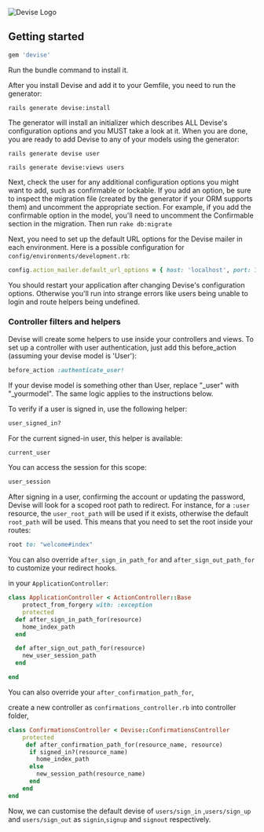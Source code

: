 ![Devise Logo](https://raw.github.com/plataformatec/devise/master/devise.png)

## Getting started

```ruby
gem 'devise'
```

Run the bundle command to install it.

After you install Devise and add it to your Gemfile, you need to run the generator:

```console
rails generate devise:install
```

The generator will install an initializer which describes ALL Devise's configuration options and you MUST take a look at it. When you are done, you are ready to add Devise to any of your models using the generator:

```console
rails generate devise user
```

```console
rails generate devise:views users
```

Next, check the user for any additional configuration options you might want to add, such as confirmable or lockable. If you add an option, be sure to inspect the migration file (created by the generator if your ORM supports them) and uncomment the appropriate section.  For example, if you add the confirmable option in the model, you'll need to uncomment the Confirmable section in the migration. Then run `rake db:migrate`

Next, you need to set up the default URL options for the Devise mailer in each environment. Here is a possible configuration for `config/environments/development.rb`:

```ruby
config.action_mailer.default_url_options = { host: 'localhost', port: 3000 }
```

You should restart your application after changing Devise's configuration options. Otherwise you'll run into strange errors like users being unable to login and route helpers being undefined.

### Controller filters and helpers

Devise will create some helpers to use inside your controllers and views. To set up a controller with user authentication, just add this before_action (assuming your devise model is 'User'):

```ruby
before_action :authenticate_user!
```

If your devise model is something other than User, replace "_user" with "_yourmodel". The same logic applies to the instructions below.

To verify if a user is signed in, use the following helper:

```ruby
user_signed_in?
```

For the current signed-in user, this helper is available:

```ruby
current_user
```

You can access the session for this scope:

```ruby
user_session
```

After signing in a user, confirming the account or updating the password, Devise will look for a scoped root path to redirect. For instance, for a `:user` resource, the `user_root_path` will be used if it exists, otherwise the default `root_path` will be used. This means that you need to set the root inside your routes:

```ruby
root to: "welcome#index"
```

You can also override `after_sign_in_path_for` and `after_sign_out_path_for` to customize your redirect hooks.

in your `ApplicationController`:

```ruby
class ApplicationController < ActionController::Base
    protect_from_forgery with: :exception
    protected
  def after_sign_in_path_for(resource)
    home_index_path
  end

  def after_sign_out_path_for(resource)
    new_user_session_path
  end

end
```

You can also override your `after_confirmation_path_for`,

create a new controller as `confirmations_controller.rb` into controller folder,


```ruby
class ConfirmationsController < Devise::ConfirmationsController
	protected
	 def after_confirmation_path_for(resource_name, resource)
      if signed_in?(resource_name)
        home_index_path
      else
        new_session_path(resource_name)
      end
    end
end

```

Now, we can customise the default devise of  `users/sign_in` ,`users/sign_up` and `users/sign_out` as `signin`,`signup` and `signout` respectively. 
